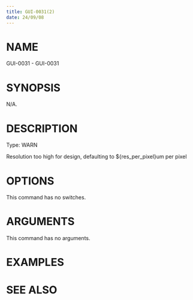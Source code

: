 ```yaml
---
title: GUI-0031(2)
date: 24/09/08
---
```


# NAME

GUI-0031 - GUI-0031

# SYNOPSIS

N/A.

# DESCRIPTION

Type: WARN

Resolution too high for design, defaulting to ${res_per_pixel}um per pixel

# OPTIONS

This command has no switches.

# ARGUMENTS

This command has no arguments.

# EXAMPLES

# SEE ALSO
